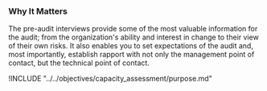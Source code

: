 ### Why It Matters

The pre-audit interviews provide some of the most valuable information for the audit; from the organization's ability and interest in change to their view of their own risks. It also enables you to set expectations of the audit and, most importantly, establish rapport with not only the management point of contact, but the technical point of contact.

!INCLUDE "../../objectives/capacity_assessment/purpose.md"

